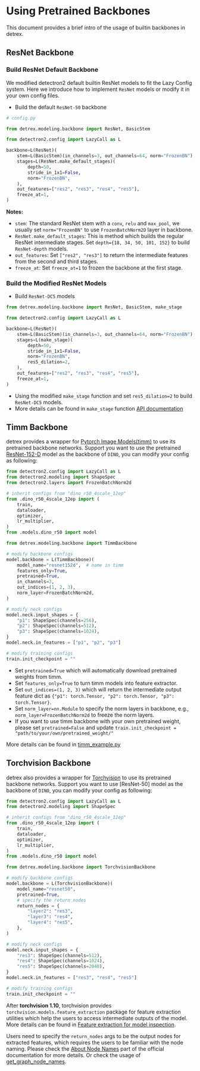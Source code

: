 # Using Pretrained Backbones
This document provides a brief intro of the usage of builtin backbones in detrex.

## ResNet Backbone
### Build ResNet Default Backbone
We modified detectron2 default builtin ResNet models to fit the Lazy Config system. Here we introduce how to implement `ResNet` models or modify it in your own config files.

- Build the default `ResNet-50` backbone

```python
# config.py

from detrex.modeling.backbone import ResNet, BasicStem

from detectron2.config import LazyCall as L

backbone=L(ResNet)(
    stem=L(BasicStem)(in_channels=3, out_channels=64, norm="FrozenBN"),
    stages=L(ResNet.make_default_stages)(
        depth=50,
        stride_in_1x1=False,
        norm="FrozenBN",
    ),
    out_features=["res2", "res3", "res4", "res5"],
    freeze_at=1,
)
```
**Notes:**
- `stem`: The standard ResNet stem with a `conv`, `relu` and `max_pool`, we usually set `norm="FrozenBN"` to use `FrozenBatchNorm2D` layer in backbone.
- `ResNet.make_default_stages`: This is method which builds the regular ResNet intermediate stages. Set `depth={18, 34, 50, 101, 152}` to build `ResNet-depth` models.
- `out_features`: Set `["res2", "res3"]` to return the intermediate features from the second and third stages.
- `freeze_at`: Set `freeze_at=1` to frozen the backbone at the first stage.

### Build the Modified ResNet Models
- Build `ResNet-DC5` models

```python
from detrex.modeling.backbone import ResNet, BasicStem, make_stage

from detectron2.config import LazyCall as L

backbone=L(ResNet)(
    stem=L(BasicStem)(in_channels=3, out_channels=64, norm="FrozenBN"),
    stages=L(make_stage)(
        depth=50,
        stride_in_1x1=False,
        norm="FrozenBN",
        res5_dilation=2,
    ),
    out_features=["res2", "res3", "res4", "res5"],
    freeze_at=1,
)
```
- Using the modified `make_stage` function and set `res5_dilation=2` to build `ResNet-DC5` models.
- More details can be found in `make_stage` function [API documentation]()


## Timm Backbone
detrex provides a wrapper for [Pytorch Image Models(timm)](https://github.com/rwightman/pytorch-image-models) to use its pretrained backbone networks. Support you want to use the pretrained [ResNet-152-D](https://github.com/rwightman/pytorch-image-models/blob/a520da9b495422bc773fb5dfe10819acb8bd7c5c/timm/models/resnet.py#L867) model as the backbone of `DINO`, you can modify your config as following:

```python
from detectron2.config import LazyCall as L
from detectron2.modeling import ShapeSpec
from detectron2.layers import FrozenBatchNorm2d

# inherit configs from "dino_r50_4scale_12ep"
from .dino_r50_4scale_12ep import (
    train,
    dataloader,
    optimizer,
    lr_multiplier,
)
from .models.dino_r50 import model

from detrex.modeling.backbone import TimmBackbone

# modify backbone configs
model.backbone = L(TimmBackbone)(
    model_name="resnet152d",  # name in timm
    features_only=True,
    pretrained=True,
    in_channels=3,
    out_indices=(1, 2, 3),
    norm_layer=FrozenBatchNorm2d,
)

# modify neck configs
model.neck.input_shapes = {
    "p1": ShapeSpec(channels=256),
    "p2": ShapeSpec(channels=512),
    "p3": ShapeSpec(channels=1024),
}
model.neck.in_features = ["p1", "p2", "p3"]

# modify training configs
train.init_checkpoint = ""
```
- Set `pretrained=True` which will automatically download pretrained weights from timm.
- Set `features_only=True` to turn timm models into feature extractor.
- Set `out_indices=(1, 2, 3)` which will return the intermediate output feature dict as `{"p1": torch.Tensor, "p2": torch.Tensor, "p3": torch.Tensor}`. 
- Set `norm_layer=nn.Module` to specify the norm layers in backbone, e.g., `norm_layer=FrozenBatchNorm2d` to freeze the norm layers.
- If you want to use timm backbone with your own pretrained weight, please set `pretrained=False` and update `train.init_checkpoint = "path/to/your/own/pretrained_weight/"`

More details can be found in [timm_example.py]()

## Torchvision Backbone
detrex also provides a wrapper for [Torchvision]() to use its pretrained backbone networks. Support you want to use [ResNet-50] model as the backbone of `DINO`, you can modify your config as following:

```python
from detectron2.config import LazyCall as L
from detectron2.modeling import ShapeSpec

# inherit configs from "dino_r50_4scale_12ep"
from .dino_r50_4scale_12ep import (
    train,
    dataloader,
    optimizer,
    lr_multiplier,
)
from .models.dino_r50 import model

from detrex.modeling.backbone import TorchvisionBackbone

# modify backbone configs
model.backbone = L(TorchvisionBackbone)(
    model_name="resnet50",
    pretrained=True,
    # specify the return nodes
    return_nodes = {
        "layer2": "res3",
        "layer3": "res4",
        "layer4": "res5",
    },
)

# modify neck configs
model.neck.input_shapes = {
    "res3": ShapeSpec(channels=512),
    "res4": ShapeSpec(channels=1024),
    "res5": ShapeSpec(channels=2048),
}
model.neck.in_features = ["res3", "res4", "res5"]

# modify training configs
train.init_checkpoint = ""
```
After **torchvision 1.10**, torchvision provides `torchvision.models.feature_extraction` package for feature extraction utilities which help the users to access intermediate outputs of the model. More details can be found in [Feature extraction for model inspection](https://pytorch.org/vision/stable/feature_extraction.html). 

Users need to specify the `return_nodes` args to be the output nodes for extracted features, which requires the users to be familiar with the node naming. Please check the [About Node Names](https://pytorch.org/vision/stable/feature_extraction.html#) part of the official documentation for more details. Or check the usage of [get_graph_node_names](https://pytorch.org/vision/stable/generated/torchvision.models.feature_extraction.get_graph_node_names.html#torchvision.models.feature_extraction.get_graph_node_names).
